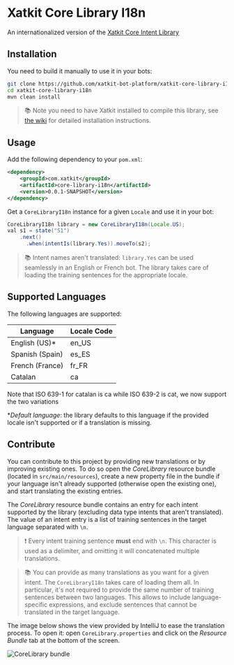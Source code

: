 # Xatkit Core Library I18n
An internationalized version of the [Xatkit Core Intent Library](https://github.com/xatkit-bot-platform/xatkit/wiki/Core-Intent-Library)

## Installation

You need to build it manually to use it in your bots:

```bash
git clone https://github.com/xatkit-bot-platform/xatkit-core-library-i18n.git
cd xatkit-core-library-i18n
mvn clean install
```


> 📚 Note you need to have Xatkit installed to compile this library, see [the wiki](https://github.com/xatkit-bot-platform/xatkit/wiki/Build-Xatkit) for detailed installation instructions.



## Usage

Add the following dependency to your `pom.xml`:

```xml
<dependency>
	<groupId>com.xatkit</groupId>
    <artifactId>core-library-i18n</artifactId>
    <version>0.0.1-SNAPSHOT</version>
</dependency>
```

Get a  `CoreLibraryI18n` instance for a given `Locale` and use it in your bot:

```java
CoreLibraryI18n library = new CoreLibraryI18n(Locale.US);
val s1 = state("S1")
    .next()
      .when(intentIs(library.Yes)).moveTo(s2);
```



> 📚 Intent names aren't translated: `library.Yes` can be used seamlessly in an English or French bot. The library takes care of loading the training sentences for the appropriate locale.



## Supported Languages

The following languages are supported:

| Language      | Locale Code |
| ------------- | ----------- |
| English (US)* | en_US       |
| Spanish (Spain) | es_ES       |
| French (France) | fr_FR       |
| Catalan | ca       |

Note that ISO 639-1 for catalan is ca while ISO 639-2 is cat, we now support the two variations

**Default language*: the library defaults to this language if the provided locale isn't supported or if a translation is missing.



## Contribute

You can contribute to this project by providing new translations or by improving existing ones. To do so open the *CoreLibrary* resource bundle (located in `src/main/resources`), create a new property file in the bundle if your language isn't already supported (otherwise open the existing one), and start translating the existing entries.



The *CoreLibrary* resource bundle contains an entry for each intent supported by the library (excluding data type intents that aren't translated). The value of an intent entry is a list of training sentences in the target language separated with `\n`.

>❗ Every intent training sentence **must** end with `\n`. This character is used as a delimiter, and omitting it will concatenated multiple translations.



> 📚 You can provide as many translations as you want for a given intent. The `CoreLibraryI18n` takes care of loading them all. In particular, it's not required to provide the same number of training sentences between two languages. This allows to include language-specific expressions, and exclude sentences that cannot be translated in the target language.



The image below shows the view provided by IntelliJ to ease the translation process. To open it: open `CoreLibrary.properties` and click on the *Resource Bundle* tab at the bottom of the screen.

![CoreLibrary bundle](https://raw.githubusercontent.com/wiki/xatkit-bot-platform/xatkit/img/i18n/corelibraryI18n.PNG)
